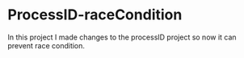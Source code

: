 # ProcessID-raceCondition

In this project I made changes to the processID project so now it can prevent race condition.
